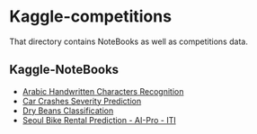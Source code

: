# Kaggle-competitions

That directory contains NoteBooks as well as competitions data.


## Kaggle-NoteBooks

- [Arabic Handwritten Characters Recognition](https://www.kaggle.com/abdelrhmanalaghoury/alr-2-0)
- [Car Crashes Severity Prediction](https://www.kaggle.com/abdelrhmanalaghoury/getting-started-car-crashes-severity-prediction)
- [Dry Beans Classification](https://www.kaggle.com/abdelrhmanalaghoury/vc-version-1)
- [Seoul Bike Rental Prediction - AI-Pro - ITI](https://www.kaggle.com/abdelrhmanalaghoury/version-44000)
